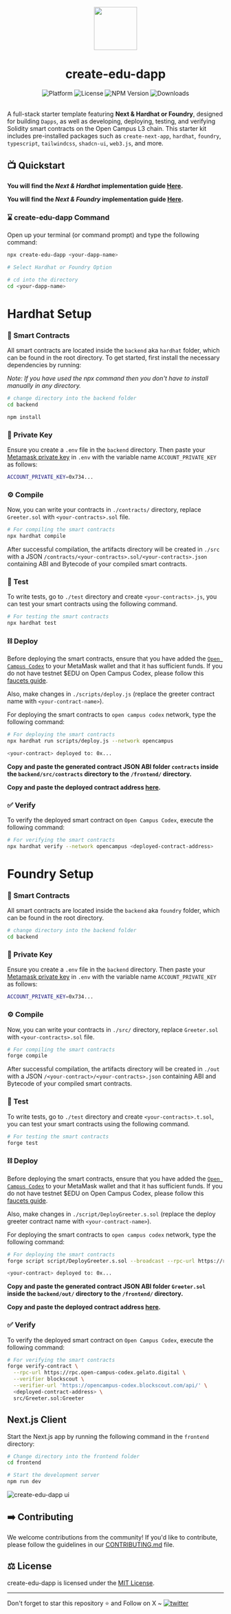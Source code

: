 <p align="center">
    <img align="center" src="https://www.opencampus.xyz/static/media/coin-logo.39cbd6c42530e57817a5b98ac7621ca7.svg" width="100"></img>
</p>

<h1 align="center">create-edu-dapp</h1>

<div align="center">
    <img src="https://img.shields.io/badge/platform-opencampus-teal.svg?style=flat-square" alt="Platform">
    <img src="https://img.shields.io/github/license/asharibali/create-edu-dapp?color=teal&style=flat-square " alt="License">
    <img src="https://img.shields.io/npm/v/create-edu-dapp?color=teal" alt="NPM Version">
    <img src="https://img.shields.io/npm/dw/create-edu-dapp?color=teal" alt="Downloads">
</div><br>

A full-stack starter template featuring **Next & Hardhat or Foundry**, designed for building `Dapps`, as well as developing, deploying, testing, and verifying Solidity smart contracts on the Open Campus L3 chain. This starter kit includes pre-installed packages such as `create-next-app`, `hardhat`, `foundry`, `typescript`, `tailwindcss`, `shadcn-ui`, `web3.js`, and more.

## 📺 Quickstart

**You will find the *Next & Hardhat* implementation guide [Here](https://github.com/AsharibAli/create-edu-dapp-hardhat).**

**You will find the *Next & Foundry* implementation guide [Here](https://github.com/AsharibAli/create-edu-dapp-foundry).**

### ⌛️ create-edu-dapp Command

Open up your terminal (or command prompt) and type the following command:

```sh
npx create-edu-dapp <your-dapp-name>

# Select Hardhat or Foundry Option

# cd into the directory
cd <your-dapp-name>
```

# Hardhat Setup

### 📜 Smart Contracts

All smart contracts are located inside the `backend` aka `hardhat` folder, which can be found in the root directory. To get started, first install the necessary dependencies by running:

*Note: If you have used the npx command then you don't have to install manually in any directory.*

```sh
# change directory into the backend folder
cd backend

npm install
```

### 🔑 Private Key

Ensure you create a `.env` file in the `backend` directory. Then paste your [Metamask private key](https://metamask.zendesk.com/hc/en-us/articles/360015289632-How-to-export-an-account-s-private-key) in `.env` with the variable name `ACCOUNT_PRIVATE_KEY` as follows:

```sh
ACCOUNT_PRIVATE_KEY=0x734...
```

### ⚙️ Compile

Now, you can write your contracts in `./contracts/` directory, replace `Greeter.sol` with `<your-contracts>.sol` file.

```sh
# For compiling the smart contracts
npx hardhat compile
```

After successful compilation, the artifacts directory will be created in `./src` with a JSON `/contracts/<your-contracts>.sol/<your-contracts>.json` containing ABI and Bytecode of your compiled smart contracts.

### 🧪 Test

To write tests, go to `./test` directory and create `<your-contracts>.js`, you can test your smart contracts using the following command.

```sh
# For testing the smart contracts
npx hardhat test
```

### ⛓️ Deploy

Before deploying the smart contracts, ensure that you have added the [`Open Campus Codex`](https://open-campus-docs.vercel.app/getting-started) to your MetaMask wallet and that it has sufficient funds. If you do not have testnet $EDU on Open Campus Codex, please follow this [faucets guide](https://open-campus-docs.vercel.app/build/faucet).

Also, make changes in `./scripts/deploy.js` (replace the greeter contract name with `<your-contract-name>`).

For deploying the smart contracts to `open campus codex` network, type the following command:

```sh
# For deploying the smart contracts
npx hardhat run scripts/deploy.js --network opencampus
```

```sh
<your-contract> deployed to: 0x...
```

**Copy and paste the generated contract JSON ABI folder `contracts` inside the `backend/src/contracts` directory to the `/frontend/` directory.**

**Copy and paste the deployed contract address [here](https://github.com/AsharibAli/create-edu-dapp/blob/82f9bed935805202876d1132346fb2130a63cdf0/frontend/app/page.tsx#L42).**

### ✅ Verify

To verify the deployed smart contract on `Open Campus Codex`, execute the following command:

```sh
# For verifying the smart contracts
npx hardhat verify --network opencampus <deployed-contract-address>
```

# Foundry Setup

### 📜 Smart Contracts

All smart contracts are located inside the `backend` aka `foundry` folder, which can be found in the root directory.

```sh
# change directory into the backend folder
cd backend
```

### 🔑 Private Key

Ensure you create a `.env` file in the `backend` directory. Then paste your [Metamask private key](https://metamask.zendesk.com/hc/en-us/articles/360015289632-How-to-export-an-account-s-private-key) in `.env` with the variable name `ACCOUNT_PRIVATE_KEY` as follows:

```sh
ACCOUNT_PRIVATE_KEY=0x734...
```

### ⚙️ Compile

Now, you can write your contracts in `./src/` directory, replace `Greeter.sol` with `<your-contracts>.sol` file.

```sh
# For compiling the smart contracts
forge compile
```

After successful compilation, the artifacts directory will be created in `./out` with a JSON `/<your-contract>/<your-contracts>.json` containing ABI and Bytecode of your compiled smart contracts.

### 🧪 Test

To write tests, go to `./test` directory and create `<your-contracts>.t.sol`, you can test your smart contracts using the following command.

```sh
# For testing the smart contracts
forge test
```

### ⛓️ Deploy

Before deploying the smart contracts, ensure that you have added the [`Open Campus Codex`](https://open-campus-docs.vercel.app/getting-started) to your MetaMask wallet and that it has sufficient funds. If you do not have testnet $EDU on Open Campus Codex, please follow this [faucets guide](https://open-campus-docs.vercel.app/build/faucet).

Also, make changes in `./script/DeployGreeter.s.sol` (replace the deploy greeter contract name with `<your-contract-name>`).

For deploying the smart contracts to `open campus codex` network, type the following command:

```sh
# For deploying the smart contracts
forge script script/DeployGreeter.s.sol --broadcast --rpc-url https://rpc.open-campus-codex.gelato.digital/ --gas-limit 30000000 --with-gas-price 5gwei --skip-simulation
```

```sh
<your-contract> deployed to: 0x...
```

**Copy and paste the generated contract JSON ABI folder `Greeter.sol` inside the `backend/out/` directory to the `/frontend/` directory.**

**Copy and paste the deployed contract address [here](https://github.com/AsharibAli/create-edu-dapp/blob/82f9bed935805202876d1132346fb2130a63cdf0/frontend/app/page.tsx#L42).**

### ✅ Verify

To verify the deployed smart contract on `Open Campus Codex`, execute the following command:

```sh
# For verifying the smart contracts
forge verify-contract \
  --rpc-url https://rpc.open-campus-codex.gelato.digital \
  --verifier blockscout \
  --verifier-url 'https://opencampus-codex.blockscout.com/api/' \
  <deployed-contract-address> \
  src/Greeter.sol:Greeter
```

## Next.js Client

Start the Next.js app by running the following command in the `frontend` directory:

```sh
# Change directory into the frontend folder 
cd frontend

# Start the development server
npm run dev
```

![create-edu-dapp ui](https://raw.githubusercontent.com/AsharibAli/create-edu-dapp/main/frontend/public/create-edu-dapp.png)

## ➡️ Contributing

We welcome contributions from the community! If you'd like to contribute, please follow the guidelines in our [CONTRIBUTING.md](https://github.com/AsharibAli/create-edu-dapp/blob/main/CONTRIBUTING.md) file.

## ⚖️ License

create-edu-dapp is licensed under the [MIT License](https://github.com/AsharibAli/create-edu-dapp/blob/main/LICENSE.md).

<hr>
Don't forget to star this repository ⭐️ and Follow on X ~ <a href="https://twitter.com/0xAsharib" target="_blank"><img src="https://img.shields.io/twitter/follow/0xAsharib?style=social" alt="twitter" /></a>